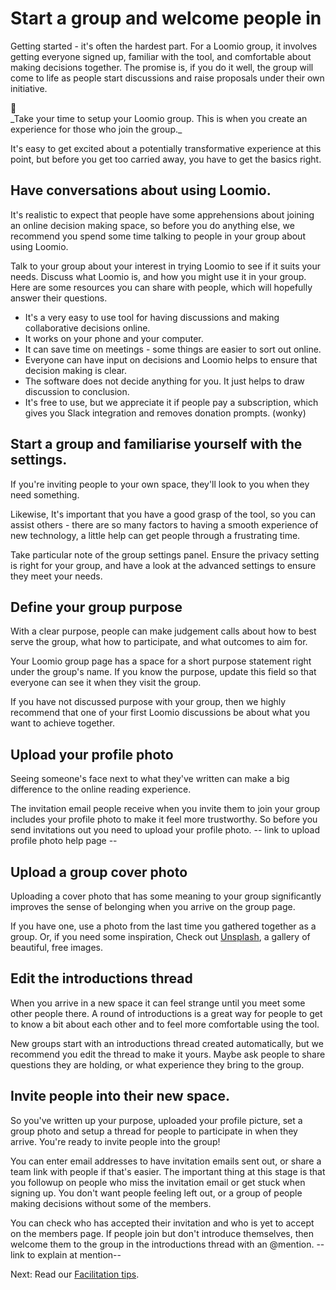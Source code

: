 # Start a group and welcome people in




Getting started - it's often the hardest part. For a Loomio group, it involves getting everyone signed up, familiar with the tool, and comfortable about making decisions together. The promise is, if you do it well, the group will come to life as people start discussions and raise proposals under their own initiative.

<div class="emoji-bullet">🍰</div> _Take your time to setup your Loomio group. This is when you create an experience for those who join the group._

It's easy to get excited about a potentially transformative experience at this point, but before you get too carried away, you have to get the basics right.

## Have conversations about using Loomio.

It's realistic to expect that people have some apprehensions about joining an online decision making space, so before you do anything else, we recommend you spend some time talking to people in your group about using Loomio.

Talk to your group about your interest in trying Loomio to see if it suits your needs. Discuss what Loomio is, and how you might use it in your group. Here are some resources you can share with people, which will hopefully answer their questions.

* It's a very easy to use tool for having discussions and making collaborative decisions online.
* It works on your phone and your computer.
* It can save time on meetings - some things are easier to sort out online.
* Everyone can have input on decisions and Loomio helps to ensure that decision making is clear.
* The software does not decide anything for you. It just helps to draw discussion to conclusion.
* It's free to use, but we appreciate it if people pay a subscription, which gives you Slack integration and removes donation prompts. (wonky)

## Start a group and familiarise yourself with the settings.
If you're inviting people to your own space, they'll look to you when they need something.

Likewise, It's important that you have a good grasp of the tool, so you can assist others - there are so many factors to having a smooth experience of new technology, a little help can get people through a frustrating time.

Take particular note of the group settings panel. Ensure the privacy setting is right for your group, and have a look at the advanced settings to ensure they meet your needs.

## Define your group purpose

With a clear purpose, people can make judgement calls about how to best serve the group, what how to participate, and what outcomes to aim for.

Your Loomio group page has a space for a short purpose statement right under the group's name. If you know the purpose, update this field so that everyone can see it when they visit the group.

If you have not discussed purpose with your group, then we highly recommend that one of your first Loomio discussions be about what you want to achieve together.

## Upload your profile photo

Seeing someone's face next to what they've written can make a big difference to the online reading experience.

The invitation email people receive when you invite them to join your group includes your profile photo to make it feel more trustworthy. So before you send invitations out you need to upload your profile photo. -- link to upload profile photo help page --

## Upload a group cover photo

Uploading a cover photo that has some meaning to your group significantly improves the sense of belonging when you arrive on the group page.

If you have one, use a photo from the last time you gathered together as a group. Or, if you need some inspiration, Check out [Unsplash](https://unsplash.com/), a gallery of beautiful, free images.

## Edit the introductions thread

When you arrive in a new space it can feel strange until you meet some other people there. A round of introductions is a great way for people to get to know a bit about each other and to feel more comfortable using the tool.

New groups start with an introductions thread created automatically, but we recommend you edit the thread to make it yours. Maybe ask people to share questions they are holding, or what experience they bring to the group.

## Invite people into their new space.

So you've written up your purpose, uploaded your profile picture, set a group photo and setup a thread for people to participate in when they arrive. You're ready to invite people into the group!

You can enter email addresses to have invitation emails sent out, or share a team link with people if that's easier. The important thing at this stage is that you followup on people who miss the invitation email or get stuck when signing up. You don't want people feeling left out, or a group of people making decisions without some of the members.

You can check who has accepted their invitation and who is yet to accept on the members page. If people join but don't introduce themselves, then welcome them to the group in the introductions thread with an @mention. --link to explain at mention--

Next: Read our [Facilitation tips](discussions.md).

